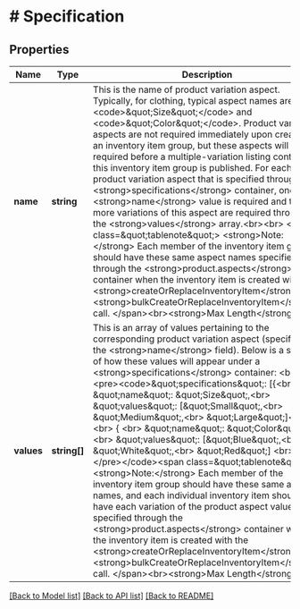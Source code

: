 # # Specification

## Properties

Name | Type | Description | Notes
------------ | ------------- | ------------- | -------------
**name** | **string** | This is the name of product variation aspect. Typically, for clothing, typical aspect names are &lt;code&gt;\&quot;Size\&quot;&lt;/code&gt; and &lt;code&gt;\&quot;Color\&quot;&lt;/code&gt;. Product variation aspects are not required immediately upon creating an inventory item group, but these aspects will be required before a multiple-variation listing containing this inventory item group is published. For each product variation aspect that is specified through the &lt;strong&gt;specifications&lt;/strong&gt; container, one &lt;strong&gt;name&lt;/strong&gt; value is required and two or more variations of this aspect are required through the &lt;strong&gt;values&lt;/strong&gt; array.&lt;br&gt;&lt;br&gt; &lt;span class&#x3D;\&quot;tablenote\&quot;&gt; &lt;strong&gt;Note:&lt;/strong&gt; Each member of the inventory item group should have these same aspect names specified through the &lt;strong&gt;product.aspects&lt;/strong&gt; container when the inventory item is created with the &lt;strong&gt;createOrReplaceInventoryItem&lt;/strong&gt; or &lt;strong&gt;bulkCreateOrReplaceInventoryItem&lt;/strong&gt; call. &lt;/span&gt;&lt;br&gt;&lt;strong&gt;Max Length&lt;/strong&gt;: 40 | [optional]
**values** | **string[]** | This is an array of values pertaining to the corresponding product variation aspect (specified in the &lt;strong&gt;name&lt;/strong&gt; field). Below is a sample of how these values will appear under a &lt;strong&gt;specifications&lt;/strong&gt; container: &lt;br&gt; &lt;pre&gt;&lt;code&gt;\&quot;specifications\&quot;: [{&lt;br&gt; \&quot;name\&quot;: \&quot;Size\&quot;,&lt;br&gt; \&quot;values\&quot;: [\&quot;Small\&quot;,&lt;br&gt; \&quot;Medium\&quot;,&lt;br&gt; \&quot;Large\&quot;]&lt;br&gt; },&lt;br&gt; { &lt;br&gt; \&quot;name\&quot;: \&quot;Color\&quot;,&lt;br&gt; \&quot;values\&quot;: [\&quot;Blue\&quot;,&lt;br&gt; \&quot;White\&quot;,&lt;br&gt; \&quot;Red\&quot;] &lt;br&gt; }] &lt;/pre&gt;&lt;/code&gt;&lt;span class&#x3D;\&quot;tablenote\&quot;&gt; &lt;strong&gt;Note:&lt;/strong&gt; Each member of the inventory item group should have these same aspect names, and each individual inventory item should have each variation of the product aspect values specified through the &lt;strong&gt;product.aspects&lt;/strong&gt; container when the inventory item is created with the &lt;strong&gt;createOrReplaceInventoryItem&lt;/strong&gt; or &lt;strong&gt;bulkCreateOrReplaceInventoryItem&lt;/strong&gt; call. &lt;/span&gt;&lt;br&gt;&lt;strong&gt;Max Length&lt;/strong&gt;: 50 | [optional]

[[Back to Model list]](../../README.md#models) [[Back to API list]](../../README.md#endpoints) [[Back to README]](../../README.md)

